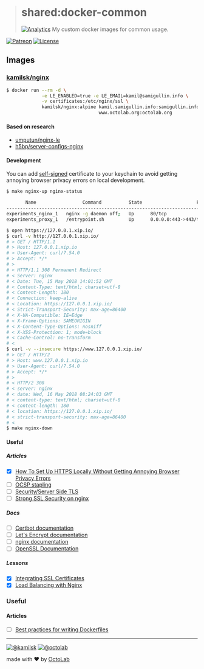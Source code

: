 > # shared:docker-common
> [![Analytics](https://ga-beacon.appspot.com/UA-109817251-4/shared/docker-common:readme?pixel)](https://github.com/kamilsk/shared/tree/docker-common)
> My custom docker images for common usage.

[![Patreon](https://img.shields.io/badge/patreon-donate-orange.svg)](https://www.patreon.com/octolab)
[![License](https://img.shields.io/badge/license-MIT-blue.svg)](LICENSE)

## Images

### [kamilsk/nginx](https://hub.docker.com/r/kamilsk/nginx/)

```bash
$ docker run --rm -d \
             -e LE_ENABLED=true -e LE_EMAIL=kamil@samigullin.info \
             -v certificates:/etc/nginx/ssl \
             kamilsk/nginx:alpine kamil.samigullin.info:samigullin.info,www.samigullin.info \
                                  www.octolab.org:octolab.org
```

#### Based on research

- [umputun/nginx-le](https://github.com/kamilsk/shared/tree/research#umputunnginx-le)
- [h5bp/server-configs-nginx](https://github.com/kamilsk/shared/tree/research#h5bpserver-configs-nginx)

#### Development

You can add [self-signed](nginx/etc/ssl/xip.io.crt) certificate to your keychain to avoid getting annoying browser privacy
errors on local development.

```bash
$ make nginx-up nginx-status

       Name                 Command          State                    Ports
---------------------------------------------------------------------------------------------
experiments_nginx_1   nginx -g daemon off;   Up      80/tcp
experiments_proxy_1   /entrypoint.sh         Up      0.0.0.0:443->443/tcp, 0.0.0.0:80->80/tcp

$ open https://127.0.0.1.xip.io/
$ curl -v http://127.0.0.1.xip.io/
# > GET / HTTP/1.1
# > Host: 127.0.0.1.xip.io
# > User-Agent: curl/7.54.0
# > Accept: */*
# >
# < HTTP/1.1 308 Permanent Redirect
# < Server: nginx
# < Date: Tue, 15 May 2018 14:01:52 GMT
# < Content-Type: text/html; charset=utf-8
# < Content-Length: 180
# < Connection: keep-alive
# < Location: https://127.0.0.1.xip.io/
# < Strict-Transport-Security: max-age=86400
# < X-UA-Compatible: IE=Edge
# < X-Frame-Options: SAMEORIGIN
# < X-Content-Type-Options: nosniff
# < X-XSS-Protection: 1; mode=block
# < Cache-Control: no-transform
# <
$ curl -v --insecure https://www.127.0.0.1.xip.io/
# > GET / HTTP/2
# > Host: www.127.0.0.1.xip.io
# > User-Agent: curl/7.54.0
# > Accept: */*
# >
# < HTTP/2 308
# < server: nginx
# < date: Wed, 16 May 2018 08:24:03 GMT
# < content-type: text/html; charset=utf-8
# < content-length: 180
# < location: https://127.0.0.1.xip.io/
# < strict-transport-security: max-age=86400
# <
$ make nginx-down
```

#### Useful

##### Articles

- [x] [How To Set Up HTTPS Locally Without Getting Annoying Browser Privacy Errors](https://deliciousbrains.com/https-locally-without-browser-privacy-errors/)
- [ ] [OCSP stapling](https://en.wikipedia.org/wiki/OCSP_stapling)
- [ ] [Security/Server Side TLS](https://wiki.mozilla.org/Security/Server_Side_TLS)
- [ ] [Strong SSL Security on nginx](https://raymii.org/s/tutorials/Strong_SSL_Security_On_nginx.html)

##### Docs

- [ ] [Certbot documentation](https://certbot.eff.org/docs/)
- [ ] [Let's Encrypt documentation](https://letsencrypt.org/docs/)
- [ ] [nginx documentation](http://nginx.org/en/docs/)
- [ ] [OpenSSL Documentation](https://www.openssl.org/docs/)

##### Lessons

- [x] [Integrating SSL Certificates](https://serversforhackers.com/s/integrating-ssl-certificates)
- [x] [Load Balancing with Nginx](https://serversforhackers.com/s/load-balancing-with-nginx)

### Useful

#### Articles

- [ ] [Best practices for writing Dockerfiles](https://docs.docker.com/develop/develop-images/dockerfile_best-practices/)

---

[![@kamilsk](https://img.shields.io/badge/author-%40kamilsk-blue.svg)](https://twitter.com/ikamilsk)
[![@octolab](https://img.shields.io/badge/sponsor-%40octolab-blue.svg)](https://twitter.com/octolab_inc)

made with ❤️ by [OctoLab](https://www.octolab.org/)
